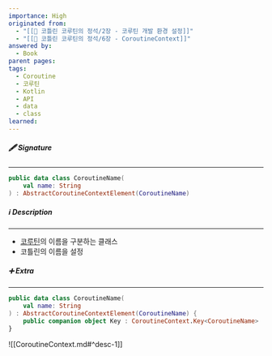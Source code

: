 ```yaml
---
importance: High
originated from:
  - "[[📘 코틀린 코루틴의 정석/2장 - 코루틴 개발 환경 설정]]"
  - "[[📘 코틀린 코루틴의 정석/6장 - CoroutineContext]]"
answered by:
  - Book
parent pages: 
tags:
  - Coroutine
  - 코루틴
  - Kotlin
  - API
  - data
  - class
learned:
---
```

##### 🖋️ Signature
---
```Kotlin
public data class CoroutineName(  
    val name: String  
) : AbstractCoroutineContextElement(CoroutineName)
```

##### ℹ️ Description
---
- [코루틴](코루틴.md)의 이름을 구분하는 클래스
- 코틀린의 이름을 설정

##### ➕ Extra
---
```Kotlin
public data class CoroutineName(  
    val name: String  
) : AbstractCoroutineContextElement(CoroutineName) {
    public companion object Key : CoroutineContext.Key<CoroutineName>
}
```
![[CoroutineContext.md#^desc-1]]
